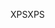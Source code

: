 <span data-ttu-id="d0e14-101">XPS</span><span class="sxs-lookup"><span data-stu-id="d0e14-101">XPS</span></span>